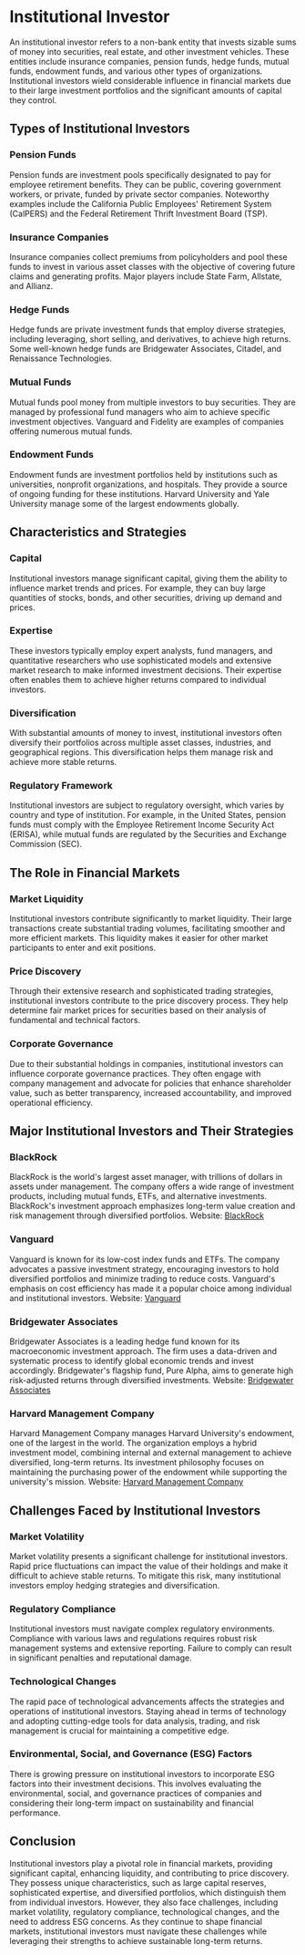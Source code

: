 # Institutional Investor

An institutional investor refers to a non-bank entity that invests sizable sums of money into securities, real estate, and other investment vehicles. These entities include insurance companies, pension funds, hedge funds, mutual funds, endowment funds, and various other types of organizations. Institutional investors wield considerable influence in financial markets due to their large investment portfolios and the significant amounts of capital they control.

## Types of Institutional Investors

### Pension Funds
Pension funds are investment pools specifically designated to pay for employee retirement benefits. They can be public, covering government workers, or private, funded by private sector companies. Noteworthy examples include the California Public Employees' Retirement System (CalPERS) and the Federal Retirement Thrift Investment Board (TSP).

### Insurance Companies
Insurance companies collect premiums from policyholders and pool these funds to invest in various asset classes with the objective of covering future claims and generating profits. Major players include State Farm, Allstate, and Allianz.

### Hedge Funds
Hedge funds are private investment funds that employ diverse strategies, including leveraging, short selling, and derivatives, to achieve high returns. Some well-known hedge funds are Bridgewater Associates, Citadel, and Renaissance Technologies.

### Mutual Funds
Mutual funds pool money from multiple investors to buy securities. They are managed by professional fund managers who aim to achieve specific investment objectives. Vanguard and Fidelity are examples of companies offering numerous mutual funds.

### Endowment Funds
Endowment funds are investment portfolios held by institutions such as universities, nonprofit organizations, and hospitals. They provide a source of ongoing funding for these institutions. Harvard University and Yale University manage some of the largest endowments globally.

## Characteristics and Strategies

### Capital
Institutional investors manage significant capital, giving them the ability to influence market trends and prices. For example, they can buy large quantities of stocks, bonds, and other securities, driving up demand and prices.

### Expertise
These investors typically employ expert analysts, fund managers, and quantitative researchers who use sophisticated models and extensive market research to make informed investment decisions. Their expertise often enables them to achieve higher returns compared to individual investors.

### Diversification
With substantial amounts of money to invest, institutional investors often diversify their portfolios across multiple asset classes, industries, and geographical regions. This diversification helps them manage risk and achieve more stable returns.

### Regulatory Framework
Institutional investors are subject to regulatory oversight, which varies by country and type of institution. For example, in the United States, pension funds must comply with the Employee Retirement Income Security Act (ERISA), while mutual funds are regulated by the Securities and Exchange Commission (SEC).

## The Role in Financial Markets

### Market Liquidity
Institutional investors contribute significantly to market liquidity. Their large transactions create substantial trading volumes, facilitating smoother and more efficient markets. This liquidity makes it easier for other market participants to enter and exit positions.

### Price Discovery
Through their extensive research and sophisticated trading strategies, institutional investors contribute to the price discovery process. They help determine fair market prices for securities based on their analysis of fundamental and technical factors.

### Corporate Governance
Due to their substantial holdings in companies, institutional investors can influence corporate governance practices. They often engage with company management and advocate for policies that enhance shareholder value, such as better transparency, increased accountability, and improved operational efficiency.

## Major Institutional Investors and Their Strategies

### BlackRock
BlackRock is the world's largest asset manager, with trillions of dollars in assets under management. The company offers a wide range of investment products, including mutual funds, ETFs, and alternative investments. BlackRock's investment approach emphasizes long-term value creation and risk management through diversified portfolios.
Website: [BlackRock](https://www.blackrock.com)

### Vanguard
Vanguard is known for its low-cost index funds and ETFs. The company advocates a passive investment strategy, encouraging investors to hold diversified portfolios and minimize trading to reduce costs. Vanguard's emphasis on cost efficiency has made it a popular choice among individual and institutional investors.
Website: [Vanguard](https://www.vanguard.com)

### Bridgewater Associates
Bridgewater Associates is a leading hedge fund known for its macroeconomic investment approach. The firm uses a data-driven and systematic process to identify global economic trends and invest accordingly. Bridgewater's flagship fund, Pure Alpha, aims to generate high risk-adjusted returns through diversified investments.
Website: [Bridgewater Associates](https://www.bridgewater.com)

### Harvard Management Company
Harvard Management Company manages Harvard University's endowment, one of the largest in the world. The organization employs a hybrid investment model, combining internal and external management to achieve diversified, long-term returns. Its investment philosophy focuses on maintaining the purchasing power of the endowment while supporting the university's mission.
Website: [Harvard Management Company](https://www.hmc.harvard.edu)

## Challenges Faced by Institutional Investors

### Market Volatility
Market volatility presents a significant challenge for institutional investors. Rapid price fluctuations can impact the value of their holdings and make it difficult to achieve stable returns. To mitigate this risk, many institutional investors employ hedging strategies and diversification.

### Regulatory Compliance
Institutional investors must navigate complex regulatory environments. Compliance with various laws and regulations requires robust risk management systems and extensive reporting. Failure to comply can result in significant penalties and reputational damage.

### Technological Changes
The rapid pace of technological advancements affects the strategies and operations of institutional investors. Staying ahead in terms of technology and adopting cutting-edge tools for data analysis, trading, and risk management is crucial for maintaining a competitive edge.

### Environmental, Social, and Governance (ESG) Factors
There is growing pressure on institutional investors to incorporate ESG factors into their investment decisions. This involves evaluating the environmental, social, and governance practices of companies and considering their long-term impact on sustainability and financial performance.

## Conclusion
Institutional investors play a pivotal role in financial markets, providing significant capital, enhancing liquidity, and contributing to price discovery. They possess unique characteristics, such as large capital reserves, sophisticated expertise, and diversified portfolios, which distinguish them from individual investors. However, they also face challenges, including market volatility, regulatory compliance, technological changes, and the need to address ESG concerns. As they continue to shape financial markets, institutional investors must navigate these challenges while leveraging their strengths to achieve sustainable long-term returns.